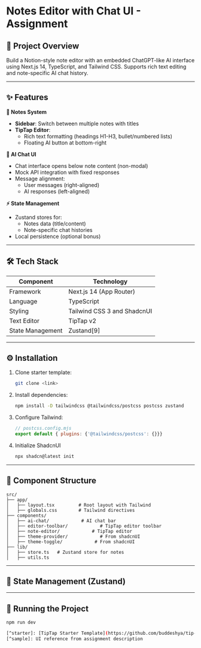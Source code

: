 # Notes Editor with Chat UI - Assignment

## 🚀 Project Overview  
Build a Notion-style note editor with an embedded ChatGPT-like AI interface using Next.js 14, TypeScript, and Tailwind CSS. Supports rich text editing and note-specific AI chat history.

---

## ✨ Features  
**📝 Notes System**  
- **Sidebar**: Switch between multiple notes with titles
- **TipTap Editor**:  
  - Rich text formatting (headings H1-H3, bullet/numbered lists)
  - Floating AI button at bottom-right

**🤖 AI Chat UI**  
- Chat interface opens below note content (non-modal)
- Mock API integration with fixed responses  
- Message alignment:  
  - User messages (right-aligned)  
  - AI responses (left-aligned)  

**⚡ State Management**  
- Zustand stores for:  
  - Notes data (title/content)  
  - Note-specific chat histories  
- Local persistence (optional bonus)  

---

## 🛠 Tech Stack  
| Component          | Technology           |
|--------------------|----------------------|
| Framework          | Next.js 14 (App Router) |
| Language           | TypeScript           |
| Styling            | Tailwind CSS 3 and ShadcnUI |
| Text Editor        | TipTap v2            |
| State Management   | Zustand[9]          |

---

## ⚙️ Installation  
1. Clone starter template:  
   ```bash
   git clone <link>
   ```
2. Install dependencies:  
   ```bash
   npm install -D tailwindcss @tailwindcss/postcss postcss zustand
   ```
3. Configure Tailwind:  
   ```js
   // postcss.config.mjs
   export default { plugins: {'@tailwindcss/postcss': {}}}
   ```
4. Initialize ShadcnUI
   ```bash
   npx shadcn@latest init
   ```
---

## 🧩 Component Structure  
```
src/
├── app/
│   ├── layout.tsx         # Root layout with Tailwind
│   ├── globals.css        # Tailwind directives
├── components/
│   ├── ai-chat/            # AI chat bar
│   ├── editor-toolbar/            # TipTap editor toolbar
│   ├── note-editor/            # TipTap editor
│   ├── theme-provider/            # From shadcnUI
│   ├── theme-toggle/            # From shadcnUI
├── lib/
│   ├── store.ts   # Zustand store for notes
│   ├── utils.ts   
```

---

## 🔄 State Management (Zustand)  

---

## 🚧 Running the Project  
```bash
npm run dev

[^starter]: [TipTap Starter Template](https://github.com/buddeshya/tip-tap-template)[1][2]: Next.js + Tailwind CSS configuration docs[9][11]: Zustand implementation guides  
[^sample]: UI reference from assignment description
